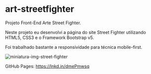 # art-streetfighter
Projeto Front-End Arte Street Fighter.

Neste projeto eu desenvolvi a página do site Street Fighter utilizando HTML5, CSS3 e o Framework Bootstrap v5.

Foi trabalhado bastante a responsividade para técnica mobile-first.

![miniatura-img-street-fighter](https://user-images.githubusercontent.com/56524332/232970457-337b1582-a26f-417d-ac75-196fc623ef8e.JPG)

GitHub Pages: https://lnkd.in/dmePmwsq

